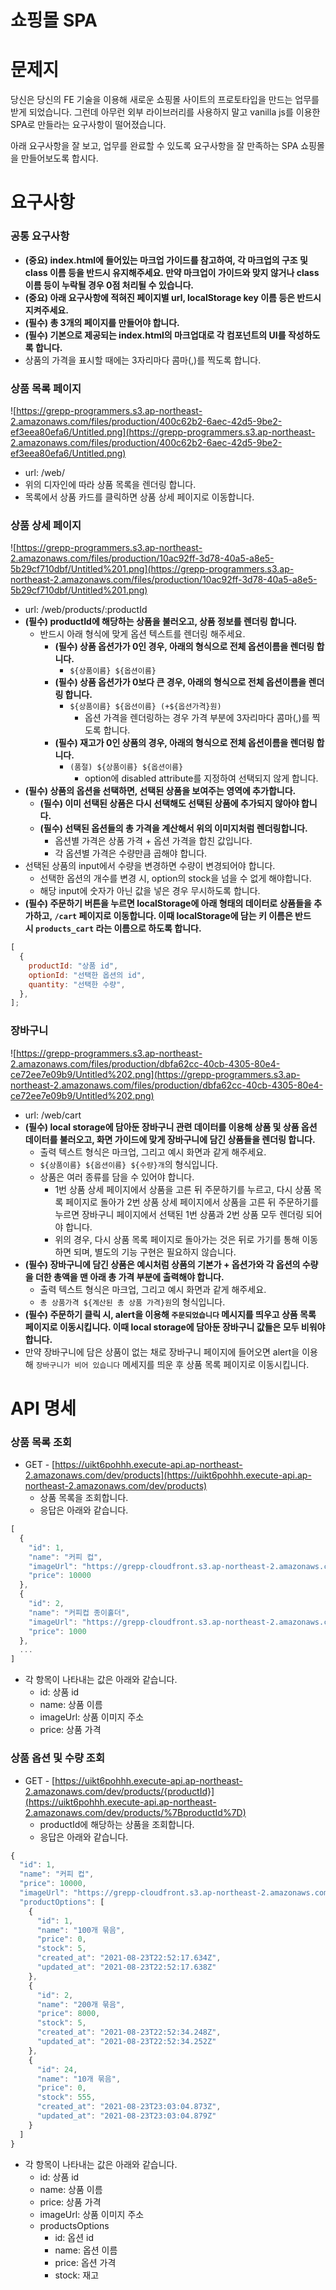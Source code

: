 # 쇼핑몰 SPA

# **문제지**

당신은 당신의 FE 기술을 이용해 새로운 쇼핑몰 사이트의 프로토타입을 만드는 업무를 받게 되었습니다. 그런데 아무런 외부 라이브러리를 사용하지 말고 vanilla js를 이용한 SPA로 만들라는 요구사항이 떨어졌습니다.

아래 요구사항을 잘 보고, 업무를 완료할 수 있도록 요구사항을 잘 만족하는 SPA 쇼핑몰을 만들어보도록 합시다.

# **요구사항**

### **공통 요구사항**

- **(중요) index.html에 들어있는 마크업 가이드를 참고하여, 각 마크업의 구조 및 class 이름 등을 반드시 유지해주세요. 만약 마크업이 가이드와 맞지 않거나 class 이름 등이 누락될 경우 0점 처리될 수 있습니다.**
- **(중요) 아래 요구사항에 적혀진 페이지별 url, localStorage key 이름 등은 반드시 지켜주세요.**
- **(필수) 총 3개의 페이지를 만들어야 합니다.**
- **(필수) 기본으로 제공되는 index.html의 마크업대로 각 컴포넌트의 UI를 작성하도록 합니다.**
- 상품의 가격을 표시할 때에는 3자리마다 콤마(,)를 찍도록 합니다.

### **상품 목록 페이지**

![https://grepp-programmers.s3.ap-northeast-2.amazonaws.com/files/production/400c62b2-6aec-42d5-9be2-ef3eea80efa6/Untitled.png](https://grepp-programmers.s3.ap-northeast-2.amazonaws.com/files/production/400c62b2-6aec-42d5-9be2-ef3eea80efa6/Untitled.png)

- url: /web/
- 위의 디자인에 따라 상품 목록을 렌더링 합니다.
- 목록에서 상품 카드를 클릭하면 상품 상세 페이지로 이동합니다.

### **상품 상세 페이지**

![https://grepp-programmers.s3.ap-northeast-2.amazonaws.com/files/production/10ac92ff-3d78-40a5-a8e5-5b29cf710dbf/Untitled%201.png](https://grepp-programmers.s3.ap-northeast-2.amazonaws.com/files/production/10ac92ff-3d78-40a5-a8e5-5b29cf710dbf/Untitled%201.png)

- url: /web/products/:productId
- **(필수) productId에 해당하는 상품을 불러오고, 상품 정보를 렌더링 합니다.**
  - 반드시 아래 형식에 맞게 옵션 텍스트를 렌더링 해주세요.
    - **(필수) 상품 옵션가가 0인 경우, 아래의 형식으로 전체 옵션이름을 렌더링 합니다.**
      - `${상품이름} ${옵션이름}`
    - **(필수) 상품 옵션가가 0보다 큰 경우, 아래의 형식으로 전체 옵션이름을 렌더링 합니다.**
      - `${상품이름} ${옵션이름} (+${옵션가격}원)`
        - 옵션 가격을 렌더링하는 경우 가격 부분에 3자리마다 콤마(,)를 찍도록 합니다.
    - **(필수) 재고가 0인 상품의 경우, 아래의 형식으로 전체 옵션이름을 렌더링 합니다.**
      - `(품절) ${상품이름} ${옵션이름}`
        - option에 disabled attribute를 지정하여 선택되지 않게 합니다.
- **(필수) 상품의 옵션을 선택하면, 선택된 상품을 보여주는 영역에 추가합니다.**
  - **(필수) 이미 선택된 상품은 다시 선택해도 선택된 상품에 추가되지 않아야 합니다.**
  - **(필수) 선택된 옵션들의 총 가격을 계산해서 위의 이미지처럼 렌더링합니다.**
    - 옵션별 가격은 상품 가격 + 옵션 가격을 합친 값입니다.
    - 각 옵션별 가격은 수량만큼 곱해야 합니다.
- 선택된 상품의 input에서 수량을 변경하면 수량이 변경되어야 합니다.
  - 선택한 옵션의 개수를 변경 시, option의 stock을 넘을 수 없게 해야합니다.
  - 해당 input에 숫자가 아닌 값을 넣은 경우 무시하도록 합니다.
- **(필수) 주문하기 버튼을 누르면 localStorage에 아래 형태의 데이터로 상품들을 추가하고, `/cart` 페이지로 이동합니다. 이때 localStorage에 담는 키 이름은 반드시 `products_cart` 라는 이름으로 하도록 합니다.**

```jsx
[
  {
    productId: "상품 id",
    optionId: "선택한 옵션의 id",
    quantity: "선택한 수량",
  },
];
```

### **장바구니**

![https://grepp-programmers.s3.ap-northeast-2.amazonaws.com/files/production/dbfa62cc-40cb-4305-80e4-ce72ee7e09b9/Untitled%202.png](https://grepp-programmers.s3.ap-northeast-2.amazonaws.com/files/production/dbfa62cc-40cb-4305-80e4-ce72ee7e09b9/Untitled%202.png)

- url: /web/cart
- **(필수) local storage에 담아둔 장바구니 관련 데이터를 이용해 상품 및 상품 옵션 데이터를 불러오고, 화면 가이드에 맞게 장바구니에 담긴 상품들을 렌더링 합니다.**
  - 출력 텍스트 형식은 마크업, 그리고 예시 화면과 같게 해주세요.
  - `${상품이름} ${옵션이름} ${수량}개`의 형식입니다.
  - 상품은 여러 종류를 담을 수 있어야 합니다.
    - 1번 상품 상세 페이지에서 상품을 고른 뒤 주문하기를 누르고, 다시 상품 목록 페이지로 돌아가 2번 상품 상세 페이지에서 상품을 고른 뒤 주문하기를 누르면 장바구니 페이지에서 선택된 1번 상품과 2번 상품 모두 렌더링 되어야 합니다.
    - 위의 경우, 다시 상품 목록 페이지로 돌아가는 것은 뒤로 가기를 통해 이동하면 되며, 별도의 기능 구현은 필요하지 않습니다.
- **(필수) 장바구니에 담긴 상품은 예시처럼 상품의 기본가 + 옵션가와 각 옵션의 수량을 더한 총액을 맨 아래 총 가격 부분에 출력해야 합니다.**
  - 출력 텍스트 형식은 마크업, 그리고 예시 화면과 같게 해주세요.
  - `총 상품가격 ${계산된 총 상품 가격}원`의 형식입니다.
- **(필수) 주문하기 클릭 시, alert을 이용해 `주문되었습니다` 메시지를 띄우고 상품 목록 페이지로 이동시킵니다. 이때 local storage에 담아둔 장바구니 값들은 모두 비워야합니다.**
- 만약 장바구니에 담은 상품이 없는 채로 장바구니 페이지에 들어오면 alert을 이용해 `장바구니가 비어 있습니다` 메세지를 띄운 후 상품 목록 페이지로 이동시킵니다.

# **API 명세**

### **상품 목록 조회**

- GET - [https://uikt6pohhh.execute-api.ap-northeast-2.amazonaws.com/dev/products](https://uikt6pohhh.execute-api.ap-northeast-2.amazonaws.com/dev/products)
  - 상품 목록을 조회합니다.
  - 응답은 아래와 같습니다.

```jsx
[
  {
    "id": 1,
    "name": "커피 컵",
    "imageUrl": "https://grepp-cloudfront.s3.ap-northeast-2.amazonaws.com/programmers_imgs/assignment_image/cafe_coffee_cup.png",
    "price": 10000
  },
  {
    "id": 2,
    "name": "커피컵 종이홀더",
    "imageUrl": "https://grepp-cloudfront.s3.ap-northeast-2.amazonaws.com/programmers_imgs/assignment_image/coffee_cup_paper_sleeve.png",
    "price": 1000
  },
  ...
]
```

- 각 항목이 나타내는 값은 아래와 같습니다.
  - id: 상품 id
  - name: 상품 이름
  - imageUrl: 상품 이미지 주소
  - price: 상품 가격

### **상품 옵션 및 수량 조회**

- GET - [https://uikt6pohhh.execute-api.ap-northeast-2.amazonaws.com/dev/products/{productId}](https://uikt6pohhh.execute-api.ap-northeast-2.amazonaws.com/dev/products/%7BproductId%7D)
  - productId에 해당하는 상품을 조회합니다.
  - 응답은 아래와 같습니다.

```jsx
{
  "id": 1,
  "name": "커피 컵",
  "price": 10000,
  "imageUrl": "https://grepp-cloudfront.s3.ap-northeast-2.amazonaws.com/programmers_imgs/assignment_image/cafe_coffee_cup.png",
  "productOptions": [
    {
      "id": 1,
      "name": "100개 묶음",
      "price": 0,
      "stock": 5,
      "created_at": "2021-08-23T22:52:17.634Z",
      "updated_at": "2021-08-23T22:52:17.638Z"
    },
    {
      "id": 2,
      "name": "200개 묶음",
      "price": 8000,
      "stock": 5,
      "created_at": "2021-08-23T22:52:34.248Z",
      "updated_at": "2021-08-23T22:52:34.252Z"
    },
    {
      "id": 24,
      "name": "10개 묶음",
      "price": 0,
      "stock": 555,
      "created_at": "2021-08-23T23:03:04.873Z",
      "updated_at": "2021-08-23T23:03:04.879Z"
    }
  ]
}
```

- 각 항목이 나타내는 값은 아래와 같습니다.
  - id: 상품 id
  - name: 상품 이름
  - price: 상품 가격
  - imageUrl: 상품 이미지 주소
  - productsOptions
    - id: 옵션 id
    - name: 옵션 이름
    - price: 옵션 가격
    - stock: 재고
